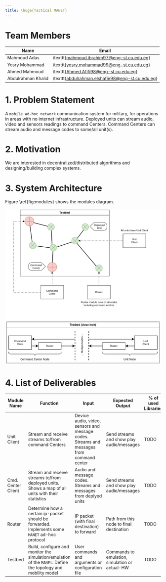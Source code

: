 ```yaml
---
title: \huge{Tactical MANET}
---
```


<!-- use this template before submitting https://drive.google.com/file/d/13Ot9Atu3ej9Qkhx067NDUw7WJr63n8wF/view?fbclid=IwAR2cSzbeAUklcX4H2SILcNGqgvFeBzn9GKeCGNjVsJfFKL69gAVUFI6j4T8 -->

# Team Members

| Name               | Email                                            |
|--------------------|--------------------------------------------------|
| Mahmoud Adas       | \texttt{mahmoud.ibrahim97@eng-st.cu.edu.eg}      |
| Yosry Mohammad     | \texttt{yosry.mohammad99@eng-st.cu.edu.eg}       |
| Ahmed Mahmoud      | \texttt{Ahmed.Afifi98@eng-st.cu.edu.eg}          |
| Abdulrahman Khalid | \texttt{abdulrahman.elshafie98@eng-st.cu.edu.eg} |

# 1. Problem Statement
<!-- Introduction to the problem (max 30 words) -->
A `mobile ad-hoc network` communication system for military, for operations in areas with no internet infrastructure.
Deployed units can stream audio, video and sensors readings to command Centers.
Command Centers can stream audio and message codes to some/all unit(s).

# 2. Motivation
<!-- Why are you motivated to work on this problem? (max 30 words) -->
We are interested in decentralized/distributed algorithms and designing/building complex systems.

# 3. System Architecture
<!-- In this section, draw the block diagram of your system showing the flow between
different modules. -->
Figure \ref{fig:modules} shows the modules diagram.

![Modules Diagram \label{fig:modules}](figures/modules_diagram.png)

# 4. List of Deliverables
<!-- State the main modules of your system with its function, inputs and expected outputs
- Number of modules must be at least equal to number of team members
- Max number of modules including the integration of whole project must not exceed 6
modules -->
| Module Name        | Function                                                                                                     | Input                                                                                    | Expected Output                                | % of used Libraries |
|--------------------|--------------------------------------------------------------------------------------------------------------|------------------------------------------------------------------------------------------|------------------------------------------------|---------------------|
| Unit Client        | Stream and receive streams to/from command Centers                                                           | Device audio, video, sensors and message codes. Streams and messages from command center | Send streams and show play audio/messages      | TODO                |
| Cmd. Center Client | Stream and receive streams to/from deployed units. Shows a map of all units with their statistics            | Audio and message codes. Streams and messages from deplyed units                         | Send streams and show play audio/messages      | TODO                |
| Router             | Determine how a certain ip-packet should be forwarded. Implements some `MANET` ad-hoc protocol               | IP packet (with final destination) to forward                                            | Path from this node to final destination       | TODO                |
| Testbed            | Build, configure and monitor the simulation/emulation of the `MANEt`. Define the topology and mobility model | User commands and arguments or configuration file                                        | Commands to emulation, simulation or actual-HW | TODO                |
